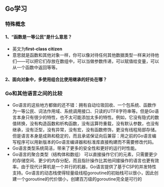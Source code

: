 ## Go学习

### 特殊概念

#### 1、“函数是一等公民”是什么意思？

* 英文为**first-class citizen**
* 意思就是函数和其他对象一样，你可以像对待任何其他数据类型一样来对待他们——可以把它们存放在数组中，可以当做参数传递，可以赋值给变量，可以从一个函数中返回等等。

#### 2、面向对象中，多使用组合比使用继承的好处在哪？

### Go和其他语言之间的比较

* Go语言的这些地方都做的还不错：拥有自动垃圾回收、一个包系统、函数作为一等公民、词法作用域、系统调用接口、只读的UTF8字符串等。但是Go语言本身只有很少的特性，也不太可能添加太多的特性。例如，它没有隐式的数值转换，没有构造函数和析构函数，没有运算符重载，没有默认参数，也没有继承，没有泛型，没有异常，没有宏，没有函数修饰，更没有线程局部存储。但是语言本身是成熟和稳定的，而且承诺保证向后兼容：用之前的Go语言编写程序可以用新版本的Go语言编译器和标准库直接构建而不需要修改代码。 
* Go语言类型系统简洁，带来了更多的安全性和更好的运行时性能。
* Go语言的聚合类型（结构体和数组） 可以直接操作它们的元素，只需要更少的存储空间、更少的内存分配，而且指针操作比其他间接操作的语言也更有效率。由于现代计算机是一个并行的机器，Go语言提供了基于CSP的并发特性支持。Go语言的动态栈使得轻量级线程goroutine的初始栈可以很小，因此创建一个goroutine的代价很小，创建百万级的goroutine完全是可行的 

